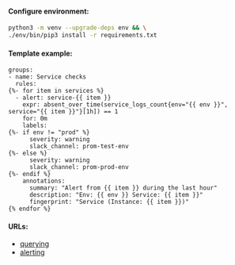 #### Configure environment:
```bash
python3 -m venv --upgrade-deps env && \
./env/bin/pip3 install -r requirements.txt
```

#### Template example:
```
groups:
- name: Service checks
  rules:
{%- for item in services %}
  - alert: service-{{ item }}
    expr: absent_over_time(service_logs_count{env="{{ env }}", service="{{ item }}"}[1h]) == 1
    for: 0m
    labels:
{%- if env != "prod" %}
      severity: warning
      slack_channel: prom-test-env
{%- else %}
      severity: warning
      slack_channel: prom-prod-env
{%- endif %}
    annotations:
      summary: "Alert from {{ item }} during the last hour"
      description: "Env: {{ env }} Service: {{ item }}"
      fingerprint: "Service (Instance: {{ item }})"
{% endfor %}
```

#### URLs:
- [querying](https://prometheus.io/docs/prometheus/latest/querying/api/)
- [alerting](https://prometheus.io/docs/alerting/latest/clients/)
